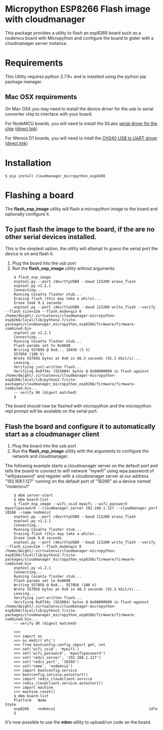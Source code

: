 # Micropython ESP8266 Flash image with cloudmanager

This package provides a utility to flash an esp8266 board such as a nodemcu board
with Micropython and configure the board to gister with a cloudmanager server
instance.  

# Requirements

This Utility requires python 2.7.9+ and is installed using the python pip package manager.

## Mac OSX requirements

On Mac OSX you may need to install the device driver for the usb to serial converter chip to interface with your board.

For NodeMCU boards, you will need to install the SiLabs [serial driver for the chip](https://www.silabs.com/products/mcu/Pages/USBtoUARTBridgeVCPDrivers.aspx) ([direct link](https://www.silabs.com/Support%20Documents/Software/Mac_OSX_VCP_Driver.zip)) 

For Wemos D1 boards, you will need to intall the [CH340 USB to UART driver](https://www.wemos.cc/downloads) ([direct link](https://www.wemos.cc/downloads/CH34x_Install_mac.zip))

# Installation

    $ pip install cloudmanager_micropython_esp8266
    
# Flashing a board

The **flash_esp_image** utility will flash a micropython image to the board and optionally configure it.

## To just flash the image to the board, if the are no other serial devices installed.

This is the simplest option, the utility will attempt to guess the serial port the device is on and flash it.

1. Plug the board into the usb port
2. Run the **flash_esp_image** utility without arguments.  

```console-session
    $ flash_esp_image 
    esptool.py --port /dev/ttyUSB0 --baud 115200 erase_flash
    esptool.py v1.2.1
    Connecting...
    Running Cesanta flasher stub...
    Erasing flash (this may take a while)...
    Erase took 9.1 seconds
    esptool.py --port /dev/ttyUSB0 --baud 115200 write_flash --verify --flash_size=32m --flash_mode=qio 0 /home/dwight/.virtualenvs/cloudmanager-micropython-esp8266/local/lib/python2.7/site-packages/cloudmanager_micropython_esp8266/firmware/firmware-combined.bin
    esptool.py v1.2.1
    Connecting...
    Running Cesanta flasher stub...
    Flash params set to 0x0040
    Writing 557056 @ 0x0... 19456 (3 %)
    557056 (100 %)
    Wrote 557056 bytes at 0x0 in 48.3 seconds (92.3 kbit/s)...
    Leaving...
    Verifying just-written flash...
    Verifying 0x8734c (553804) bytes @ 0x00000000 in flash against /home/dwight/.virtualenvs/cloudmanager-micropython-esp8266/local/lib/python2.7/site-packages/cloudmanager_micropython_esp8266/firmware/firmware-combined.bin...
    -- verify OK (digest matched)
    $
```

The board should now be flashed with micropython and the micropython repl prompt will be available on the serial port.

## Flash the board and configure it to automatically start as a cloudmanager client

1. Plug the board into the usb port
2. Run the **flash_esp_image** utility with the arguments to configure the network and cloudmanager.

The following example starts a cloudmanager server on the default port and tells the board to connect to wifi network "mywifi" using wpa password of "wifipassword" and register with a cloudmanager server at our address "192.168.1.127" running on the default port of "18266" as a device named "nodemcu1" 

```bash-shell
    $ mbm server-start
    $ mbm board-list
    $ flash_esp_image --wifi_ssid mywifi --wifi_password mywifipassword --cloudmanager_server 192.168.1.127 --cloudmanager_port 18266 --name nodemcu1 
    esptool.py --port /dev/ttyUSB0 --baud 115200 erase_flash
    esptool.py v1.2.1
    Connecting...
    Running Cesanta flasher stub...
    Erasing flash (this may take a while)...
    Erase took 9.0 seconds
    esptool.py --port /dev/ttyUSB0 --baud 115200 write_flash --verify --flash_size=32m --flash_mode=qio 0 /home/dwight/.virtualenvs/cloudmanager-micropython-esp8266/local/lib/python2.7/site-packages/cloudmanager_micropython_esp8266/firmware/firmware-combined.bin
    esptool.py v1.2.1
    Connecting...
    Running Cesanta flasher stub...
    Flash params set to 0x0040
    Writing 557056 @ 0x0... 557056 (100 %)
    Wrote 557056 bytes at 0x0 in 48.3 seconds (92.3 kbit/s)...
    Leaving...
    Verifying just-written flash...
    Verifying 0x8734c (553804) bytes @ 0x00000000 in flash against /home/dwight/.virtualenvs/cloudmanager-micropython-esp8266/local/lib/python2.7/site-packages/cloudmanager_micropython_esp8266/firmware/firmware-combined.bin...
    -- verify OK (digest matched)
    
    >>> 
    >>> import os
    >>> os.mkdir('etc')
    >>> from bootconfig.config import get, set
    >>> set('wifi_ssid', 'mywifi')
    >>> set('wifi_password', 'mywifipassword')
    >>> set('redis_server', '192.168.1.127')
    >>> set('redis_port', '18266')
    >>> set('name', 'nodemcu1')
    >>> import bootconfig.service
    >>> bootconfig.service.autostart()
    >>> import redis_cloudclient.service
    >>> redis_cloudclient.service.autostart()
    >>> import machine
    >>> machine.reset()
    $ mbm board-list
    Platform   Name                                               State     
    esp8266    nodemcu1                                           idle      
    $
```

It's now possible to use the **mbm** utility to upload/run code on the board.

